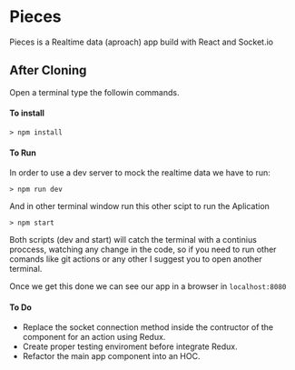 # Pieces

Pieces is a Realtime data (aproach) app build with React and Socket.io

## After Cloning

Open a terminal type the followin commands.

#### To install

```
> npm install
```
#### To Run

In order to use a dev server to mock the realtime data we have to run:

```
> npm run dev
```
And in other terminal window run this other scipt to run the Aplication

```
> npm start
```

Both scripts (dev and start) will catch the terminal with a continius proccess, watching any change in the code, so if you need to run other comands like git actions or any other I suggest you to open another terminal.

Once we get this done we can see our app in a browser in ```localhost:8080```

#### To Do

- Replace the socket connection method inside the contructor of the component for an action using Redux. 
- Create proper testing enviroment before integrate Redux.
- Refactor the main app component into an HOC.